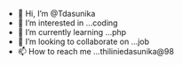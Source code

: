 - 👋 Hi, I’m @Tdasunika 
- 👀 I’m interested in ...coding
- 🌱 I’m currently learning ...php
- 💞️ I’m looking to collaborate on ...job
- 📫 How to reach me ...thiliniedasunika@98

<!---
Tdasunika/Tdasunika is a ✨ special ✨ repository because its `README.md` (this file) appears on your GitHub profile.
You can click the Preview link to take a look at your changes.
--->
